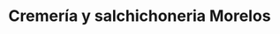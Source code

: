 ---
title: "Cremería y salchichoneria Morelos"
url: /almoloya-de-juarez-estado-de-mexico/cremeria-y-salchichoneria-morelos/
shop: general
---